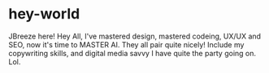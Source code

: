 # hey-world
JBreeze here!
Hey All, 
I've mastered design, mastered codeing, UX/UX and SEO, now it's time to MASTER AI. They all pair quite nicely! Include my copywriting skills, and digital media savvy I have quite the party going on. Lol. 
